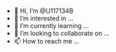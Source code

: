 - 👋 Hi, I’m @U117134B
- 👀 I’m interested in ...
- 🌱 I’m currently learning ...
- 💞️ I’m looking to collaborate on ...
- 📫 How to reach me ...

<!---
U117134B/U117134B is a ✨ special ✨ repository because its `README.md` (this file) appears on your GitHub profile.
You can click the Preview link to take a look at your changes.
--->
